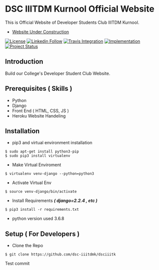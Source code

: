 # DSC IIITDM Kurnool Official Website
This is Official Website of Developer Students Club IIITDM Kurnool.
- <a href="https://dsciiitk-baa51.firebaseapp.com/dsciiitk">Website Under Construction</a>

[![License](https://img.shields.io/github/license/mashape/apistatus.svg?maxAge=2592000)](https://github.com/dsc-iiitdmk/DSC_IIITDMK_Official/blob/master/LICENSE)
[![Linkedin Follow](https://img.shields.io/static/v1?label=LinkedIn&message=Follow&color=blue)](https://www.linkedin.com/company/developer-students-club-iiitdm-kurnool)
[![Travis Integration](https://img.shields.io/static/v1?label=Travis&message=Build&color=brightgreen)](https://travis-ci.com/dsc-iiitdmk/DSC_IIITDMK_Official)
[![Implementation](https://img.shields.io/static/v1?label=Implementation&message=python&color=informational)](https://github.com/dsc-iiitdmk/DSC_IIITDMK_Official)
[![Project Status](https://img.shields.io/static/v1?label=Status&message=Development&color=yellow)](https://github.com/dsc-iiitdmk/DSC_IIITDMK_Official)


## Introduction
Build our College's Developer Student Club Website.
 ## Prerequisites ( Skills )
  - Python
  - Django
  - Front End ( HTML, CSS, JS )
  - Heroku Website Handeling

## Installation
- pip3 and virtual environment installation 
```
$ sudo apt-get install python3-pip
$ sudo pip3 install virtualenv 
```
- Make Virtual Enviroment
```
$ virtualenv venv-django --python=python3
```
- Activate Virtual Env
```
$ source venv-django/bin/activate
```
- Install Requirements ***( django=2.2.4 , etc )***
```
$ pip3 install -r requirements.txt
```
- python version used 3.6.8

## Setup ( For Developers )
- Clone the Repo
```
$ git clone https://github.com/dsc-iiitdmk/dsciiitk
```

Test commit
